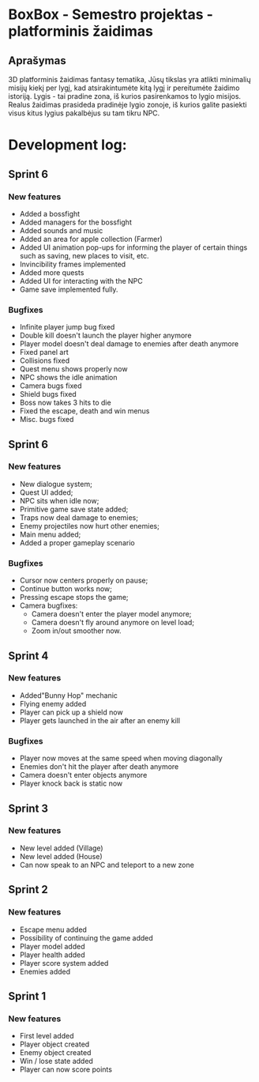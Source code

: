 # BoxBox - Semestro projektas - platforminis žaidimas

## Aprašymas
3D platforminis žaidimas ­fantasy tematika, Jūsų tikslas yra atlikti minimalių misijų kiekį per lygį, kad atsirakintumėte kitą lygį ir pereitumėte žaidimo istoriją.
Lygis - tai pradine zona, iš kurios pasirenkamos to lygio misijos.
Realus žaidimas prasideda pradinėje lygio zonoje, iš kurios galite pasiekti visus kitus lygius pakalbėjus su tam tikru NPC.

# Development log:
## Sprint 6
### New features
- Added a bossfight 
- Added managers for the bossfight
- Added sounds and music
- Added an area for apple collection (Farmer)
- Added UI animation pop-ups for informing the player of certain things such as saving, new places to visit, etc.
- Invincibility frames implemented
- Added more quests 
- Added UI for interacting with the NPC
- Game save implemented fully.
### Bugfixes
- Infinite player jump bug fixed
- Double kill doesn't launch the player higher anymore 
- Player model doesn't deal damage to enemies after death anymore 
- Fixed panel art
- Collisions fixed
- Quest menu shows properly now
- NPC shows the idle animation
- Camera bugs fixed
- Shield bugs fixed
- Boss now takes 3 hits to die
- Fixed the escape, death and win menus
- Misc. bugs fixed

## Sprint 6
### New features
- New dialogue system;
- Quest UI added;
- NPC sits when idle now;
- Primitive game save state added;
- Traps now deal damage to enemies;
- Enemy projectiles now hurt other enemies;
- Main menu added;
- Added a proper gameplay scenario
### Bugfixes
- Cursor now centers properly on pause;
- Continue button works now;
- Pressing escape stops the game;
- Camera bugfixes:
  - Camera doesn't enter the player model anymore;
  - Camera doesn't fly around anymore on level load;
  - Zoom in/out smoother now.

## Sprint 4
### New features
- Added"Bunny Hop" mechanic
- Flying enemy added
- Player can pick up a shield now 
- Player gets launched in the air after an enemy kill
### Bugfixes
- Player now moves at the same speed when moving diagonally
- Enemies don't hit the player after death anymore 
- Camera doesn't enter objects anymore 
- Player knock back is static now

## Sprint 3
### New features
- New level added (Village)
- New level added (House)
- Can now speak to an NPC and teleport to a new zone

## Sprint 2
### New features
- Escape menu added
- Possibility of continuing the game added
- Player model added
- Player health added
- Player score system added
- Enemies added

## Sprint 1
### New features
- First level added
- Player object created
- Enemy object created
- Win / lose state added
- Player can now score points
